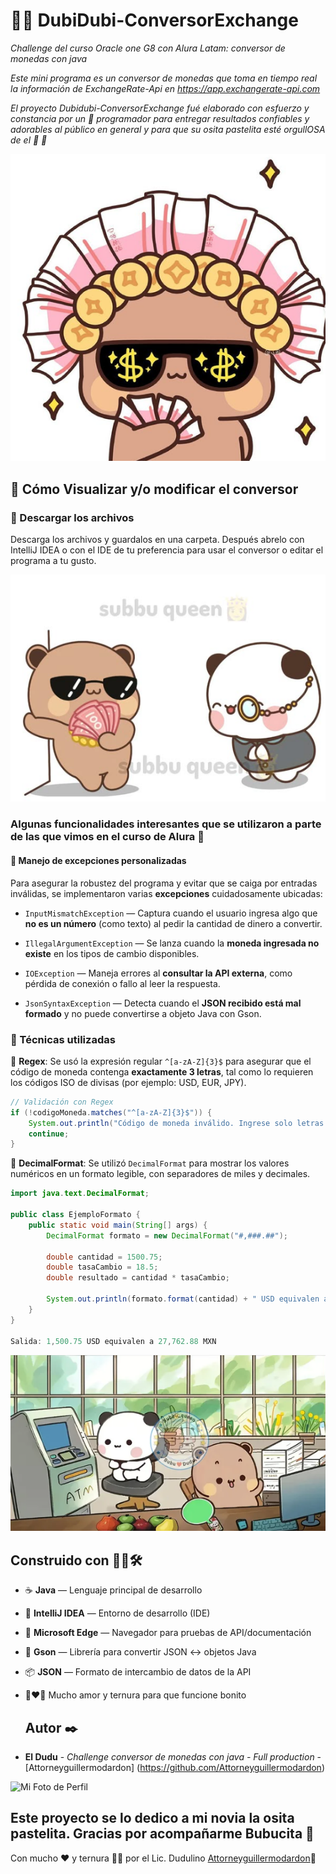 # 🐻💼 DubiDubi-ConversorExchange

_Challenge del curso Oracle one G8 con Alura Latam: conversor de monedas con java_

_Este mini programa es un conversor de monedas que toma en tiempo real la información de ExchangeRate-Api en https://app.exchangerate-api.com_

_El proyecto Dubidubi-ConversorExchange fué elaborado con esfuerzo y constancia por un 🐻 programador para entregar resultados confiables y adorables al público en general y para que su osita pastelita esté orgullOSA de el 🐼 🐾_

![Imagen uno Dudu](imagenes%20bubududu/Imagen%20uno%20dudu.PNG)

## 🐻 Cómo Visualizar y/o modificar el conversor

###  🧸 Descargar los archivos

Descarga los archivos y guardalos en una carpeta. Después abrelo con IntelliJ IDEA o con el IDE de tu preferencia para usar el conversor o editar el programa a tu gusto.

![Imagen dos Dudu](imagenes%20bubududu/imagen%20dos%20dudu.PNG)

### Algunas funcionalidades interesantes que se utilizaron a parte de las que vimos en el curso de Alura 🐼

#### 🧪 Manejo de excepciones personalizadas

Para asegurar la robustez del programa y evitar que se caiga por entradas inválidas, se implementaron varias **excepciones** cuidadosamente ubicadas:

- `InputMismatchException` — Captura cuando el usuario ingresa algo que **no es un número** (como texto) al pedir la cantidad de dinero a convertir.  

- `IllegalArgumentException` — Se lanza cuando la **moneda ingresada no existe** en los tipos de cambio disponibles.  

- `IOException` — Maneja errores al **consultar la API externa**, como pérdida de conexión o fallo al leer la respuesta.  

- `JsonSyntaxException` — Detecta cuando el **JSON recibido está mal formado** y no puede convertirse a objeto Java con Gson.

### 🧪 Técnicas utilizadas

🔹 **Regex**: Se usó la expresión regular `^[a-zA-Z]{3}$` para asegurar que el código de moneda contenga **exactamente 3 letras**, tal como lo requieren los códigos ISO de divisas (por ejemplo: USD, EUR, JPY).

```java
// Validación con Regex
if (!codigoMoneda.matches("^[a-zA-Z]{3}$")) {
    System.out.println("Código de moneda inválido. Ingrese solo letras (Ej: USD, EUR, JPY, etc.)");
    continue;
}
```
🔹 **DecimalFormat**: Se utilizó `DecimalFormat` para mostrar los valores numéricos en un formato legible, con separadores de miles y decimales.

```java
import java.text.DecimalFormat;

public class EjemploFormato {
    public static void main(String[] args) {
        DecimalFormat formato = new DecimalFormat("#,###.##");

        double cantidad = 1500.75;
        double tasaCambio = 18.5;
        double resultado = cantidad * tasaCambio;

        System.out.println(formato.format(cantidad) + " USD equivalen a " + formato.format(resultado) + " MXN");
    }
}

Salida: 1,500.75 USD equivalen a 27,762.88 MXN
```

![Imagen dudu 3](imagenes%20bubududu/imagen%20dudu%203.PNG)

## Construido con 🐻👷🛠️

- ☕ **Java** — Lenguaje principal de desarrollo  
- 🧠 **IntelliJ IDEA** — Entorno de desarrollo (IDE)  
- 🔧 **Microsoft Edge** — Navegador para pruebas de API/documentación  
- 📁 **Gson** — Librería para convertir JSON ↔️ objetos Java  
- 📦 **JSON** — Formato de intercambio de datos de la API
- 🐻❤️🐼 Mucho amor y ternura para que funcione bonito

  ## Autor ✒️

* **El Dudu** - *Challenge conversor de monedas con java - Full production* - [Attorneyguillermodardon] (https://github.com/Attorneyguillermodardon)

![Mi Foto de Perfil](https://avatars.githubusercontent.com/u/196573116?s=400&u=ddd3ae9a0263d494b7ecb6b0db3dfed8ce292dee&v=4)

## Este proyecto se lo dedico a mi novia la osita pastelita. Gracias por acompañarme Bubucita 🐼

Con mucho ❤️ y ternura 🐻🐼 por el Lic. Dudulino [Attorneyguillermodardon](https://github.com/Attorneyguillermodardon)🐻
